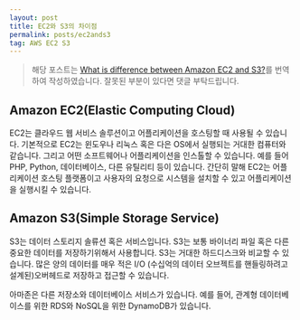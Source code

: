 ```yaml
---
layout: post
title: EC2와 S3의 차이점
permalink: posts/ec2ands3
tag: AWS EC2 S3
---
```


> 해당 포스트는 [What is difference between Amazon EC2 and S3?](https://www.quora.com/What-is-difference-between-Amazon-EC2-and-S3)를 번역하여 작성하였습니다. 잘못된 부분이 있다면 댓글 부탁드립니다.

## Amazon EC2(Elastic Computing Cloud)

EC2는 클라우드 웹 서비스 솔루션이고 어플리케이션을 호스팅할 때 사용될 수 있습니다. 기본적으로 EC2는 윈도우나 리눅스 혹은 다은 OS에서 실행되는 거대한 컴퓨터와 같습니다. 그리고 어떤 소프트웨어나 어플리케이션을 인스톨할 수 있습니다. 예를 들어 PHP, Python, 데이터베이스, 다른 유틸리티 등이 있습니다. 간단히 말해 EC2는 어플리케이션 호스팅 플랫폼이고 사용자의 요청으로 시스템을 설치할 수 있고 어플리케이션을 실행시킬 수 있습니다.

## Amazon S3(Simple Storage Service)

S3는 데이터 스토리지 솔류션 혹은 서비스입니다. S3는 보통 바이너리 파일 혹은 다른 중요한 데이터를 저장하기위해서 사용합니다. S3는 거대한 하드디스크와 비교할 수 있습니다. 많은 양의 데이터를 매우 적은 I/O (수십억의 데이터 오브젝트를 핸들링하려고 설계된)오버헤드로 저장하고 접근할 수 있습니다.

아마존은 다른 저장소와 데이터베이스 서비스가 있습니다. 예를 들어, 관계형 데이터베이스를 위한 RDS와 NoSQL을 위한 DynamoDB가 있습니다.
